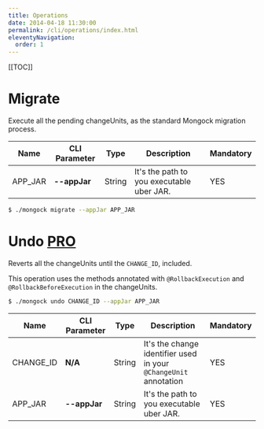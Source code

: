 ```yaml
---
title: Operations  
date: 2014-04-18 11:30:00 
permalink: /cli/operations/index.html
eleventyNavigation:
  order: 1
---
```


[[TOC]]


# Migrate

Execute all the pending changeUnits, as the standard Mongock migration process.

|   Name   | CLI Parameter |  Type   | Description                               | Mandatory |
| ---------|-------------|---------|-------------------------------------------|-----------|
| APP_JAR  | **--appJar**  |  String | It's the path to you executable uber JAR. |   YES     |  

```bash
$ ./mongock migrate --appJar APP_JAR
```

# Undo <a href="/professional"><span class="professional">PRO</span></a>

Reverts all the changeUnits until the `CHANGE_ID`, included.

This operation uses the methods annotated with `@RollbackExecution` and `@RollbackBeforeExecution` in the changeUnits.  

```bash
$ ./mongock undo CHANGE_ID --appJar APP_JAR
```
|   Name    | CLI Parameter |  Type   | Description                                                      | Mandatory |
|-----------|----------------|--------|------------------------------------------------------------------|----------|
| CHANGE_ID |      **N/A**  |  String | It's the change identifier used in your `@ChangeUnit` annotation |   YES     |
| APP_JAR   | **--appJar**  |  String | It's the path to you executable uber JAR.                        |   YES     |


